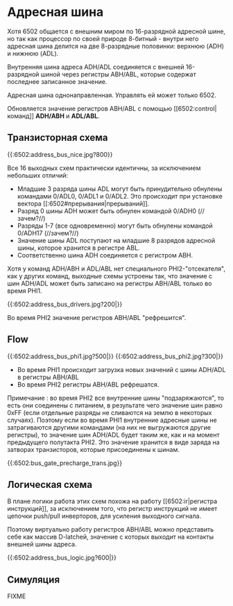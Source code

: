 # Адресная шина

Хотя 6502 общается с внешним миром по 16-разрядной адресной шине, но так как процессор по своей природе 8-битный - внутри него адресная шина делится на две 8-разрядные половинки: верхнюю (ADH) и нижнюю (ADL).

Внутренняя шина адреса ADH/ADL соединяется с внешней 16-разрядной шиной через регистры ABH/ABL, которые содержат последнее записанное значение.

Адресная шина однонаправленная. Управлять ей может только 6502.

Обновляется значение регистров ABH/ABL с помощью [[6502:control|команд]] **ADH/ABH** и **ADL/ABL**.

## Транзисторная схема

{{:6502:address_bus_nice.jpg?800}}

Все 16 выходных схем практически идентичны, за исключением небольших отличий:
  * Младшие 3 разряда шины ADL могут быть принудительно обнулены командами 0/ADL0, 0/ADL1 и 0/ADL2. Это происходит при установке вектора [[:6502#прерывания|прерываний]].
  * Разряд 0 шины ADH может быть обнулен командой 0/ADH0 (//зачем?//)
  * Разряды 1-7 (все одновременно) могут быть обнулены командой 0/ADH17 (//зачем?//)
  * Значение шины ADL поступают на младшие 8 разрядов адресной шины, которое хранится в регистре ABL.
  * Соответственно шина ADH соединяется с регистром ABH. 

Хотя у команд ADH/ABH и ADL/ABL нет специального PHI2-"отсекателя", как у других команд, выходные схемы устроены так, что значение с шин ADH/ADL может быть записано на регистры ABH/ABL только во время PHI1.

{{:6502:address_bus_drivers.jpg?200|}}

Во время PHI2 значение регистров ABH/ABL "рефрешится".

## Flow

{{:6502:address_bus_phi1.jpg?500|}} {{:6502:address_bus_phi2.jpg?300|}}

  * Во время PHI1 происходит загрузка новых значений с шины ADH/ADL в регистры ABH/ABL
  * Во время PHI2 регистры ABH/ABL рефрешатся.

Примечание : во время PHI2 все внутренние шины "подзаряжаются", то есть они соединены с питанием, в результате чего значение шин равно 0xFF (если отдельные разряды не сливаются на землю в некоторых случаях). Поэтому если во время PHI1 внутренние адресные шины не затрагиваются другими командами (на них не выгружаются другие регистры), то значение шин ADH/ADL будет таким же, как и на момент предыдущего полутакта PHI2. Это значение хранится в виде заряда на затворах транзисторов, которые присоединены к шинам.

{{:6502:bus_gate_precharge_trans.jpg}}

## Логическая схема

В плане логики работа этих схем похожа на работу [[6502:ir|регистра инструкций]], за исключением того, что регистр инструкций не имеет цепочки push/pull инверторов, для усиления выходного сигнала.

Поэтому виртуально работу регистров ABH/ABL можно представить себе как массив D-latchей, значение с которых выходит на контакты внешней шины адреса.

{{:6502:address_bus_logic.jpg?600|}}

## Симуляция

FIXME
